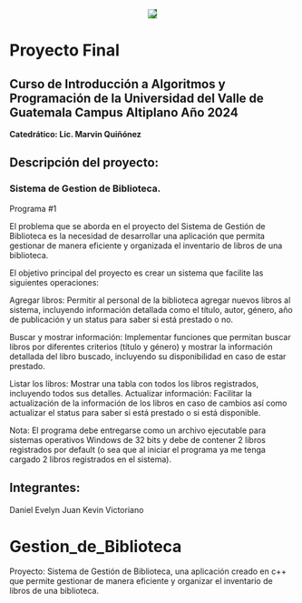 <div align="center">
  <img align="center" src="https://res.cloudinary.com/webuvg/image/upload/f_auto/v1551291412/WEB/institucional/logouvg.png" style="background-color:green;" >
</div>

# Proyecto Final 
## Curso de Introducción a Algoritmos y Programación de la Universidad del Valle de Guatemala Campus Altiplano Año 2024

**Catedrático: Lic. Marvin Quiñónez**

## Descripción del proyecto: 
### Sistema de Gestion de Biblioteca. 
Programa #1

El problema que se aborda en el proyecto del Sistema de Gestión de Biblioteca es la necesidad de desarrollar una aplicación que permita gestionar de manera eficiente y organizada el inventario de libros de una biblioteca.

El objetivo principal del proyecto es crear un sistema que facilite las siguientes operaciones:

Agregar libros: Permitir al personal de la biblioteca agregar nuevos libros al sistema, incluyendo información detallada como el título, autor, género, año de publicación y un status para saber si está prestado o no.

Buscar y mostrar información: Implementar funciones que permitan buscar libros por diferentes criterios (título y género) y mostrar la información detallada del libro buscado, incluyendo su disponibilidad en caso de estar prestado.

Listar los libros: Mostrar una tabla con todos los libros registrados, incluyendo todos sus detalles.
Actualizar información: Facilitar la actualización de la información de los libros en caso de cambios así como actualizar el status para saber si está prestado o si está disponible.

Nota: El programa debe entregarse como un archivo ejecutable para sistemas operativos Windows de 32 bits y debe de contener 2 libros registrados por default (o sea que al iniciar el programa ya me tenga cargado 2 libros registrados en el sistema).

## Integrantes: 
Daniel
Evelyn
Juan
Kevin
Victoriano

# Gestion_de_Biblioteca
Proyecto: Sistema de Gestión de Biblioteca, una aplicación creado en c++ que permite gestionar de manera eficiente y organizar el inventario de libros de una biblioteca.
